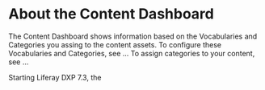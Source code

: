 # About the Content Dashboard

The Content Dashboard shows information based on the Vocabularies and Categories you assing to the content assets. To configure these Vocabularies and Categories, see ... To assign categories to your content, see ...

Starting Liferay DXP 7.3, the 
